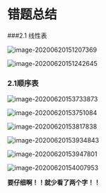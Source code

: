 # 错题总结

###2.1 线性表

![image-20200620151207369](https://cdn.jsdelivr.net/gh/KimYangOfCat/MyPicStorage/2021-CSPostgraduate-408/20200810010019.jpg)

![image-20200620151242645](https://cdn.jsdelivr.net/gh/KimYangOfCat/MyPicStorage/2021-CSPostgraduate-408/20200810010025.jpg)

### 2.1顺序表

![image-20200620153733873](https://cdn.jsdelivr.net/gh/KimYangOfCat/MyPicStorage/2021-CSPostgraduate-408/20200810010030.jpg)

![image-20200620153751084](https://cdn.jsdelivr.net/gh/KimYangOfCat/MyPicStorage/2021-CSPostgraduate-408/20200810010034.jpg)

![image-20200620153817838](https://cdn.jsdelivr.net/gh/KimYangOfCat/MyPicStorage/2021-CSPostgraduate-408/20200810010037.jpg)



![image-20200620153934843](https://cdn.jsdelivr.net/gh/KimYangOfCat/MyPicStorage/2021-CSPostgraduate-408/20200810010044.jpg)

![image-20200620153947801](https://cdn.jsdelivr.net/gh/KimYangOfCat/MyPicStorage/2021-CSPostgraduate-408/20200810010052.jpg)

![image-20200620154007953](https://cdn.jsdelivr.net/gh/KimYangOfCat/MyPicStorage/2021-CSPostgraduate-408/20200810010057.jpg)

**要仔细啊！！就少看了两个字！！**

<!-- 评论模块，不可删除 -->
<Vssue  />